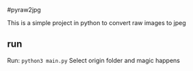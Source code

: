 #pyraw2jpg

This is a simple project in python to convert raw images to jpeg

## run

Run: `python3 main.py`
Select origin folder and magic happens